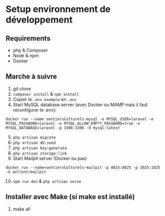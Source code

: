 # Setup environnement de développement
## Requirements

- php & Composer
- Node & npm
- Docker

## Marche à suivre

1. git clone
2. `composer install` & `npm install`
3. Copier le `.env.exemple` en `.env`
4. Start MySQL database server (avec Docker ou MAMP mais il faut reconfigurer le .env):

```
docker run --name sentiersCulturels-mysql -e MYSQL_USER=laravel -e MYSQL_PASSWORD=laravel -e MYSQL_ALLOW_EMPTY_PASSWORD=true -e MYSQL_DATABASE=laravel -p 3306:3306 -d mysql:latest
```

5. `php artisan migrate`
6. `php artisan db:seed`
7. `php artisan key:generate`
8. `php artisan storage:link`
9. Start Mailpit server (Docker ou pas)

```
docker run --name=sentiersCulturels-mailpit -p 8025:8025 -p 1025:1025 -d axllent/mailpit
```

10. `npm run dev` & `php artisan serve`

## Installer avec Make (si make est installé)

1. make all